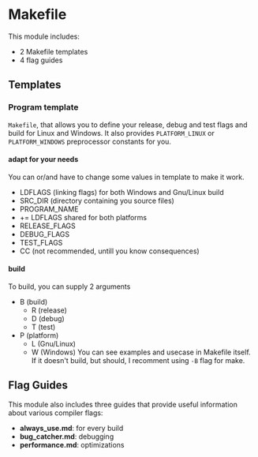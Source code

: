 # Makefile
This module includes:
- 2 Makefile templates
- 4 flag guides

## Templates
### Program template
`Makefile`, that allows you to define your release, debug and test flags and build for Linux and Windows. It also provides `PLATFORM_LINUX` or `PLATFORM_WINDOWS` preprocessor constants for you.

#### adapt for your needs
You can or/and have to change some values in template to make it work.
- LDFLAGS (linking flags) for both Windows and Gnu/Linux build
- SRC_DIR (directory containing you source files)
- PROGRAM_NAME
- += LDFLAGS shared for both platforms
- RELEASE_FLAGS
- DEBUG_FLAGS
- TEST_FLAGS
- CC (not recommended, untill you know consequences)
#### build
To build, you can supply 2 arguments
- B (build)
    - R (release)
    - D (debug)
    - T (test)
- P (platform)
    - L (Gnu/Linux)
    - W (Windows)
You can see examples and usecase in Makefile itself.
If it doesn't build, but should, I recomment using `-B` flag for make.

## Flag Guides

This module also includes three guides that provide useful information about various compiler flags:

- **always_use.md**: for every build
- **bug_catcher.md**: debugging
- **performance.md**: optimizations

